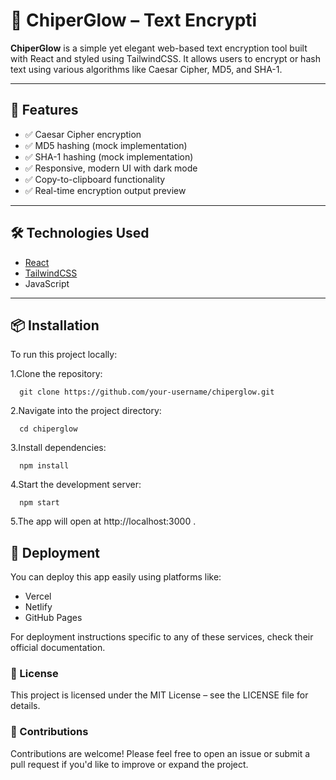 # 🔐 ChiperGlow – Text Encrypti

**ChiperGlow** is a simple yet elegant web-based text encryption tool built with React and styled using TailwindCSS. It allows users to encrypt or hash text using various algorithms like Caesar Cipher, MD5, and SHA-1.


---

## 🧩 Features

- ✅ Caesar Cipher encryption
- ✅ MD5 hashing (mock implementation)
- ✅ SHA-1 hashing (mock implementation)
- ✅ Responsive, modern UI with dark mode
- ✅ Copy-to-clipboard functionality
- ✅ Real-time encryption output preview

---

## 🛠 Technologies Used

- [React](https://reactjs.org/ )
- [TailwindCSS](https://tailwindcss.com/ )
- JavaScript

---

## 📦 Installation

To run this project locally:

1.Clone the repository:
     
      git clone https://github.com/your-username/chiperglow.git 

2.Navigate into the project directory:
                                                   
      cd chiperglow

3.Install dependencies:
         
      npm install

4.Start the development server:
  
      npm start
      
5.The app will open at http://localhost:3000 .

## 🚀 Deployment
  
  You can deploy this app easily using platforms like:

  - Vercel
  - Netlify
  - GitHub Pages

For deployment instructions specific to any of these services, check their official documentation.

### 📝 License

  This project is licensed under the MIT License – see the LICENSE file for details.

### 👥 Contributions

  Contributions are welcome! Please feel free to open an issue or submit a pull request if you'd like to improve or expand the project.
